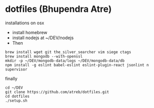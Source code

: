 # dotfiles (Bhupendra Atre)

installations on osx

- install homebrew
- install nodejs at ~/DEV/nodejs
- Then
```
brew install wget git the_silver_searcher vim siege ctags
brew install mongodb --with-openssl
mkdir -p ~/DEV/mongodb-data/logs ~/DEV/mongodb-data/db
npm install -g eslint babel-eslint eslint-plugin-react jsonlint n supervisor
```

finally
```
cd ~/DEV
git clone https://github.com/atreb/dotfiles.git
cd dotfiles
./setup.sh
```
